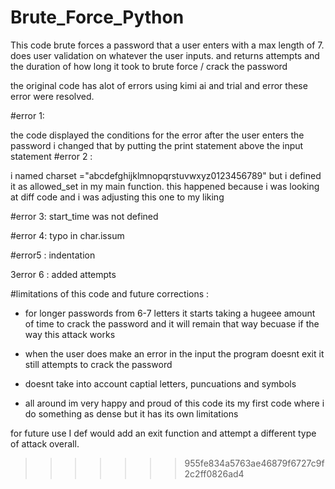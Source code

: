 
# Brute_Force_Python
This code brute forces a password that a user enters with a max length of 7. does user validation on whatever the user inputs. and returns attempts and the duration of how long it took to brute force / crack the password 


the original code has alot of errors using kimi ai and trial and error these error were resolved. 

#error 1:

the code displayed the conditions for the error after the user enters the password i changed that by putting the print statement above the input statement 
#error 2 : 

i named charset ="abcdefghijklmnopqrstuvwxyz0123456789" but i defined it as allowed_set in my main function. this happened because i was looking at diff code and i was adjusting this one to my liking 

#error 3:
start_time was not defined 

#error 4: 
typo in char.issum 

#error5 : 
indentation 

3error 6 : 
added attempts 

#limitations of this code and future corrections : 

- for longer passwords from 6-7 letters it starts taking a hugeee amount of time to crack the password and it will remain that way becuase if the way this attack works 
- when the user does make an error in the input the program doesnt exit it still attempts to crack the password
- doesnt take into account captial letters, puncuations and symbols

- all around im very happy and proud of this code its my first code where i do something as dense but it has its own limitations 

for future use I def would add an exit function and attempt a different type of attack overall. 
>>>>>>> 955fe834a5763ae46879f6727c9f2c2ff0826ad4

